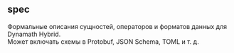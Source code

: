## spec

Формальные описания сущностей, операторов и форматов данных для Dynamath Hybrid.  
Может включать схемы в Protobuf, JSON Schema, TOML и т. д.
